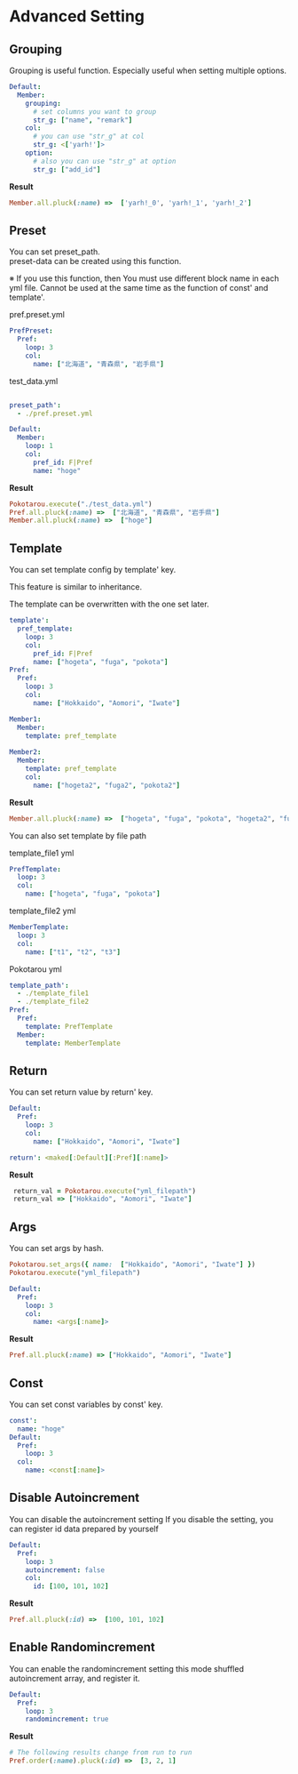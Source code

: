 # Advanced Setting

## Grouping

Grouping is useful function.
Especially useful when setting multiple options.

```yml
Default:
  Member:
    grouping: 
      # set columns you want to group
      str_g: ["name", "remark"]
    col:
      # you can use "str_g" at col
      str_g: <['yarh!']>
    option:
      # also you can use "str_g" at option
      str_g: ["add_id"]

```

__Result__
```ruby
Member.all.pluck(:name) =>  ['yarh!_0', 'yarh!_1', 'yarh!_2']
```

## Preset

You can set preset_path.  
preset-data can be created using this function.

※ If you use this function, then You must use different block name in each yml file.
Cannot be used at the same time as the function of const' and template'.

pref.preset.yml
```yml
PrefPreset:
  Pref: 
    loop: 3
    col:
      name: ["北海道", "青森県", "岩手県"]
```

test_data.yml
```yml

preset_path':
  - ./pref.preset.yml

Default:
  Member:
    loop: 1
    col:
      pref_id: F|Pref
      name: "hoge"
```

__Result__
```ruby
Pokotarou.execute("./test_data.yml")
Pref.all.pluck(:name) =>  ["北海道", "青森県", "岩手県"]
Member.all.pluck(:name) =>  ["hoge"]
```


## Template

You can set template config by template' key.

This feature is similar to inheritance.

The template can be overwritten with the one set later.

```yml
template':
  pref_template:
    loop: 3
    col:
      pref_id: F|Pref
      name: ["hogeta", "fuga", "pokota"]
Pref:
  Pref: 
    loop: 3
    col:
      name: ["Hokkaido", "Aomori", "Iwate"]

Member1:
  Member:
    template: pref_template
  
Member2:
  Member:
    template: pref_template
    col:
      name: ["hogeta2", "fuga2", "pokota2"]
```

__Result__
```ruby
Member.all.pluck(:name) =>  ["hogeta", "fuga", "pokota", "hogeta2", "fuga2", "pokota2"]
```

You can also set template by file path

template_file1 yml

```yml
PrefTemplate:
  loop: 3
  col:
    name: ["hogeta", "fuga", "pokota"]
```

template_file2 yml

```yml
MemberTemplate:
  loop: 3
  col:
    name: ["t1", "t2", "t3"]
```

Pokotarou yml

```yml
template_path':
  - ./template_file1
  - ./template_file2
Pref:
  Pref: 
    template: PrefTemplate
  Member:
    template: MemberTemplate
```

## Return
You can set return value by return' key.

```yml
Default:
  Pref: 
    loop: 3
    col:
      name: ["Hokkaido", "Aomori", "Iwate"]

return': <maked[:Default][:Pref][:name]>

```

__Result__
```ruby
 return_val = Pokotarou.execute("yml_filepath")
 return_val => ["Hokkaido", "Aomori", "Iwate"]
```

## Args

You can set args by hash.

```ruby
Pokotarou.set_args({ name:  ["Hokkaido", "Aomori", "Iwate"] })
Pokotarou.execute("yml_filepath")
```

```yml
Default:
  Pref: 
    loop: 3
    col:
      name: <args[:name]>
```

__Result__
```ruby
Pref.all.pluck(:name) => ["Hokkaido", "Aomori", "Iwate"]
```

## Const
You can set const variables by const' key.

```yml
const':
  name: "hoge"
Default:
  Pref:
    loop: 3
  col:
    name: <const[:name]>
```

## Disable Autoincrement

You can disable the autoincrement setting
If you disable the setting, you can register id data prepared by yourself

```yml
Default:
  Pref:
    loop: 3
    autoincrement: false
    col:
      id: [100, 101, 102]
```

__Result__
```ruby
Pref.all.pluck(:id) =>  [100, 101, 102]
```

## Enable Randomincrement

You can enable the randomincrement setting
this mode shuffled autoincrement array, and register it.

```yml
Default:
  Pref:
    loop: 3
    randomincrement: true
```

__Result__
```ruby
# The following results change from run to run
Pref.order(:name).pluck(:id) =>  [3, 2, 1]
```